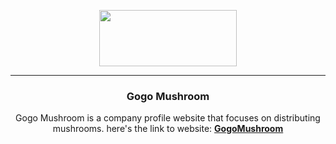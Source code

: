 <p align="center">
    <img align="center" width="220px" height="90px" src="https://gogomushroom.com/gogo/assets/img/headlogo.png">
</p>
<hr>
<h3 align="center">Gogo Mushroom</h3>
<p align="center">Gogo Mushroom is a company profile website that focuses on distributing mushrooms. here's the link to website: <b><a href="https://gogomushroom.com/">GogoMushroom</a></b></p>
